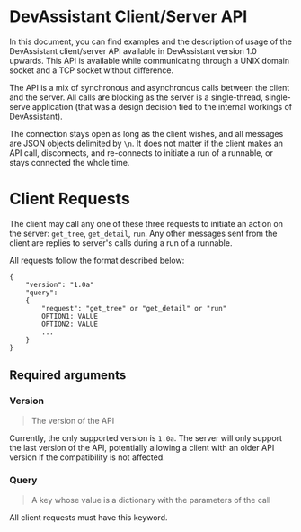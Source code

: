 # DevAssistant Client/Server API

In this document, you can find examples and the description of usage of the
DevAssistant client/server API available in DevAssistant version 1.0 upwards.
This API is available while communicating through a UNIX domain socket and a
TCP socket without difference.

The API is a mix of synchronous and asynchronous calls between the client and
the server. All calls are blocking as the server is a single-thread,
single-serve application (that was a design decision tied to the internal
workings of DevAssistant).

The connection stays open as long as the client wishes, and all messages are
JSON objects delimited by `\n`. It does not matter if the client makes an API
call, disconnects, and re-connects to initiate a run of a runnable, or stays
connected the whole time.

# Client Requests

The client may call any one of these three requests to initiate an action on
the server: `get_tree`, `get_detail`, `run`. Any other messages sent from the
client are replies to server's calls during a run of a runnable.

All requests follow the format described below:
```
{
    "version": "1.0a"
    "query":
    {
        "request": "get_tree" or "get_detail" or "run"
        OPTION1: VALUE
        OPTION2: VALUE
        ...
    }
}
```

## Required arguments

### Version

> The version of the API

Currently, the only supported version is `1.0a`. The server will only support
the last version of the API, potentially allowing a client with an older API
version if the compatibility is not affected.

### Query

> A key whose value is a dictionary with the parameters of the call

All client requests must have this keyword.

